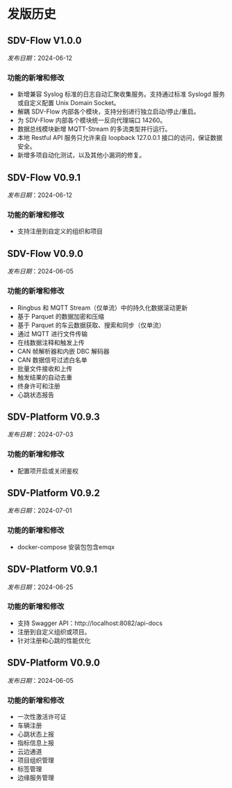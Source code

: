 # 发版历史

## SDV-Flow V1.0.0
_发布日期_：2024-06-12

### 功能的新增和修改
- 新增兼容 Syslog 标准的日志自动汇聚收集服务。支持通过标准 Syslogd 服务或自定义配置 Unix Domain Socket。
- 解耦 SDV-Flow 内部各个模块，支持分别进行独立启动/停止/重启。
- 为 SDV-Flow 内部各个模块统一反向代理端口 14260。
- 数据总线模块新增 MQTT-Stream 的多流类型并行运行。
- 本地 Restful API 服务只允许来自 loopback 127.0.0.1 接口的访问，保证数据安全。
- 新增多项自动化测试，以及其他小漏洞的修复。

## SDV-Flow V0.9.1
_发布日期_：2024-06-12
### 功能的新增和修改
- 支持注册到自定义的组织和项目

## SDV-Flow V0.9.0
_发布日期_：2024-06-05
### 功能的新增和修改
- Ringbus 和 MQTT Stream（仅单流）中的持久化数据滚动更新
- 基于 Parquet 的数据加密和压缩
- 基于 Parquet 的车云数据获取、搜索和同步（仅单流）
- 通过 MQTT 进行文件传输
- 在线数据注释和触发上传
- CAN 帧解析器和内嵌 DBC 解码器
- CAN 数据信号过滤白名单
- 批量文件接收和上传
- 触发结果的自动去重
- 终身许可和注册
- 心跳状态报告


## SDV-Platform V0.9.3
_发布日期_：2024-07-03
### 功能的新增和修改
- 配置项开启或关闭鉴权

## SDV-Platform V0.9.2
_发布日期_：2024-07-01
### 功能的新增和修改
- docker-compose 安装包包含emqx

## SDV-Platform V0.9.1
_发布日期_：2024-06-25
### 功能的新增和修改
- 支持 Swagger API：http://localhost:8082/api-docs
- 注册到自定义组织或项目。
- 针对注册和心跳的性能优化

## SDV-Platform V0.9.0

_发布日期_：2024-06-05

### 功能的新增和修改

- 一次性激活许可证
- 车辆注册
- 心跳状态上报
- 指标信息上报
- 云边通道
- 项目组织管理
- 标签管理
- 边缘服务管理
